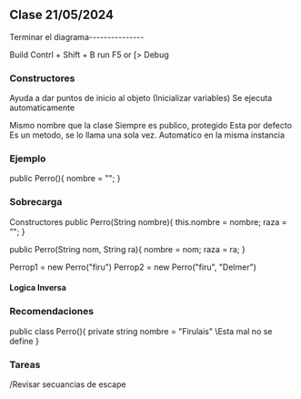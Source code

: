 ## Clase 21/05/2024

Terminar el diagrama---------------

Build   Contrl + Shift + B
run F5 or [>
Debug

### Constructores

Ayuda a dar puntos de inicio al objeto (Inicializar variables)
Se ejecuta automaticamente

Mismo nombre que la clase
Siempre es publico, protegido
Esta por defecto
Es un metodo, se lo llama una sola vez.
Automatico en la misma instancia
### Ejemplo

public Perro(){
    nombre = "";
}

### Sobrecarga


Constructores
public Perro(String nombre){
    this.nombre = nombre;
    raza = "";
}

public Perro(String nom, String ra){
    nombre = nom;
    raza = ra;
}

Perrop1 = new Perro("firu")
Perrop2 = new Perro("firu", "Delmer")

#### Logica Inversa


### Recomendaciones

public class Perro(){
    private string nombre = "Firulais"  \\Esta mal no se define
}

### Tareas 
/Revisar secuancias de escape